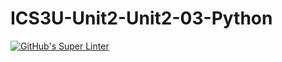 # ICS3U-Unit2-Unit2-03-Python

[![GitHub's Super Linter](https://github.com/Samuel-Webster-178/ICS3U-Unit5-Unit5-05-Python/workflows/GitHub's%20Super%20Linter/badge.svg)](https://github.com/Samuel-Webster-178/ICS3U-Unit5-Unit5-05-Python/actions)
